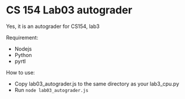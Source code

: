 # CS 154 Lab03 autograder
Yes, it is an autograder for CS154, lab3

Requirement:
- Nodejs
- Python
- pyrtl

How to use:
- Copy lab03_autograder.js to the same directory as your lab3_cpu.py
- Run `node lab03_autograder.js`